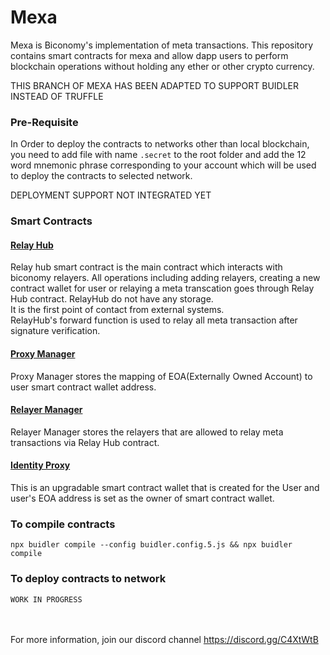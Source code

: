 # Mexa
Mexa is Biconomy's implementation of meta transactions.
This repository contains smart contracts for mexa and allow dapp users to perform blockchain operations without holding any ether or other crypto currency.

THIS BRANCH OF MEXA HAS BEEN ADAPTED TO SUPPORT BUIDLER INSTEAD OF TRUFFLE

<h3>Pre-Requisite</h3>

In Order to deploy the contracts to networks other than local blockchain, you need to add file with name <code>.secret</code> to the root folder and add the 12 word mnemonic phrase corresponding to your account which will be used to deploy the contracts to selected network.

DEPLOYMENT SUPPORT NOT INTEGRATED YET

<h3>Smart Contracts</h3>
<h4><a href="https://github.com/bcnmy/mexa/blob/master/contracts/RelayHub.sol" target="_blank">Relay Hub</a></h4>
Relay hub smart contract is the main contract which interacts with biconomy relayers. All operations including adding relayers, creating a new contract wallet for user or relaying a meta transcation goes through Relay Hub contract.
RelayHub do not have any storage. <br/>It is the first point of contact from external systems.<br/>
RelayHub's forward function is used to relay all meta transaction after signature verification.

<h4><a href="https://github.com/bcnmy/mexa/blob/master/contracts/ProxyManager.sol" target="_blank">Proxy Manager</a></h4>
Proxy Manager stores the mapping of EOA(Externally Owned Account) to user smart contract wallet address.

<h4><a href="https://github.com/bcnmy/mexa/blob/master/contracts/RelayerManager.sol" target="_blank">Relayer Manager</a></h4>
Relayer Manager stores the relayers that are allowed to relay meta transactions via Relay Hub contract.

<h4><a href="https://github.com/bcnmy/mexa/blob/master/contracts/IdentityProxy.sol" target="_blank">Identity Proxy</a></h4>
This is an upgradable smart contract wallet that is created for the User and user's EOA address is set as the owner of smart contract wallet.

<h3>To compile contracts</h3>
  <code>npx buidler compile --config buidler.config.5.js && npx buidler compile</code>

<h3>To deploy contracts to network</h3>
  <code>WORK IN PROGRESS</code>
  
<br/><br/>
For more information, join our discord channel https://discord.gg/C4XtWtB 
